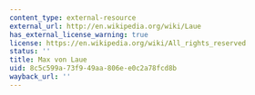 ```yaml
---
content_type: external-resource
external_url: http://en.wikipedia.org/wiki/Laue
has_external_license_warning: true
license: https://en.wikipedia.org/wiki/All_rights_reserved
status: ''
title: Max von Laue
uid: 8c5c599a-73f9-49aa-806e-e0c2a78fcd8b
wayback_url: ''
---
```

